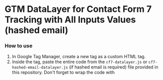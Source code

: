 # GTM DataLayer for Contact Form 7 Tracking with All Inputs Values (hashed email)

### How to use 
1. In Google Tag Manager, create a new tag as a custom HTML tag.
2. Inside the tag, paste the entire code from the `cf7-datalayer.js` or `cf7-hashed-email-datalayer.js` (if hashed email is required) file provided in this repository. Don't forget to wrap the code with <script> tag.
3. Set the trigger to fire on All Pages page views.

Once you've configured this setup, you'll begin receiving Google Tag Manager dataLayer events as `cf7_submit`. You will get form ID as ***formId*** and all other form inputs.
